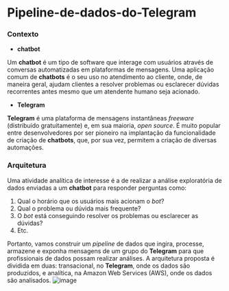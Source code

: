 # Pipeline-de-dados-do-Telegram

### **Contexto**

* **chatbot**


Um **chatbot** é um tipo de software que interage com usuários através de conversas automatizadas em plataformas de mensagens. Uma aplicação comum de **chatbots** é o seu uso no atendimento ao cliente, onde, de maneira geral, ajudam clientes a resolver problemas ou esclarecer dúvidas recorrentes antes mesmo que um atendente humano seja acionado.

* **Telegram**

**Telegram** é uma plataforma de mensagens instantâneas *freeware* (distribuído gratuitamente) e, em sua maioria, *open source*. É muito popular entre desenvolvedores por ser pioneiro na implantação da funcionalidade de criação de **chatbots**, que, por sua vez, permitem a criação de diversas automações.

### **Arquitetura**

Uma atividade analítica de interesse é a de realizar a análise exploratória de dados enviadas a um **chatbot** para responder perguntas como:

1. Qual o horário que os usuários mais acionam o *bot*?
1. Qual o problema ou dúvida mais frequente?
1. O *bot* está conseguindo resolver os problemas ou esclarecer as dúvidas?
1. Etc.

Portanto, vamos construir um *pipeline* de dados que ingira, processe, armazene e exponha mensagens de um grupo do **Telegram** para que profissionais de dados possam realizar análises. A arquitetura proposta é dividida em duas: transacional, no **Telegram**, onde os dados são produzidos, e analítica, na Amazon Web Services (AWS), onde os dados são analisados.
![image](https://github.com/user-attachments/assets/1ee5857e-1a59-4962-812a-e9e0f8fa1a8e)
